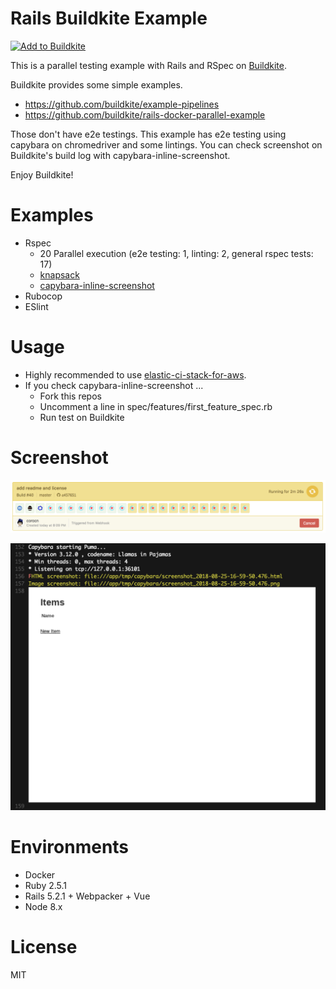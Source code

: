 # Rails Buildkite Example

[![Add to Buildkite](https://buildkite.com/button.svg)](https://buildkite.com/new)

This is a parallel testing example with Rails and RSpec on [Buildkite](https://buildkite.com/).

Buildkite provides some simple examples.

 * https://github.com/buildkite/example-pipelines
 * https://github.com/buildkite/rails-docker-parallel-example

Those don't have e2e testings. This example has e2e testing using capybara on chromedriver and some lintings.
You can check screenshot on Buildkite's build log with capybara-inline-screenshot.

Enjoy Buildkite!

# Examples

 * Rspec
   * 20 Parallel execution (e2e testing: 1, linting: 2, general rspec tests: 17)
   * [knapsack](https://github.com/ArturT/knapsack)
   * [capybara-inline-screenshot](https://github.com/buildkite/capybara-inline-screenshot)
 * Rubocop
 * ESlint
 
# Usage

 * Highly recommended to use [elastic-ci-stack-for-aws](https://github.com/buildkite/elastic-ci-stack-for-aws).
 * If you check capybara-inline-screenshot ...
   * Fork this repos
   * Uncomment a line in spec/features/first_feature_spec.rb
   * Run test on Buildkite
  
# Screenshot

![buildkite-jobs](screenshots/buildkite-jobs.png)

![capybara-inline-screenshot](screenshots/capybara-inline-screenshot.png)

# Environments

 * Docker
 * Ruby 2.5.1
 * Rails 5.2.1 + Webpacker + Vue
 * Node 8.x

# License

MIT
